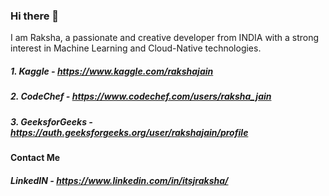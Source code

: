 ### Hi there 👋
I am Raksha, a passionate and creative developer from INDIA with a strong interest in Machine Learning and Cloud-Native technologies.

##### 1. Kaggle - https://www.kaggle.com/rakshajain

##### 2. CodeChef - https://www.codechef.com/users/raksha_jain

##### 3. GeeksforGeeks - https://auth.geeksforgeeks.org/user/rakshajain/profile

#### Contact Me
##### LinkedIN - https://www.linkedin.com/in/itsjraksha/
